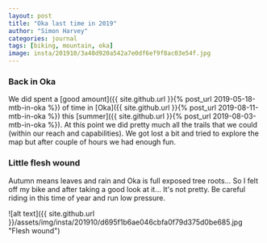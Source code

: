 ```yaml
---
layout: post
title: "Oka last time in 2019"
author: "Simon Harvey"
categories: journal
tags: [biking, mountain, oka]
image: insta/201910/3a48d920a542a7e0df6ef9f8ac03e54f.jpg
---
```


### Back in Oka

We did spent a [good amount]({{ site.github.url }}{% post_url 2019-05-18-mtb-in-oka %}) of time in [Oka]({{ site.github.url }}{% post_url 2019-08-11-mtb-in-oka %}) this [summer]({{ site.github.url }}{% post_url 2019-08-03-mtb-in-oka %}).  At this point we did pretty much all the trails that we could (within our reach and capabilities).  We got lost a bit and tried to explore the map but after couple of hours we had enough fun.

### Little flesh wound

Autumn means leaves and rain and Oka is full exposed tree roots... So I felt off my bike and after taking a good look at it... It's not pretty.  Be careful riding in this time of year and run low pressure.

![alt text]({{ site.github.url }}/assets/img/insta/201910/d695f1b6ae046cbfa0f79d375d0be685.jpg "Flesh wound")
